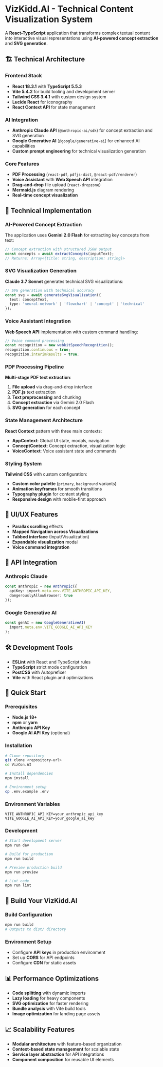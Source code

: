 # VizKidd.AI - Technical Content Visualization System

A **React-TypeScript** application that transforms complex textual content into interactive visual representations using **AI-powered concept extraction** and **SVG generation**.

## 🏗️ Technical Architecture

### **Frontend Stack**
- **React 18.3.1** with **TypeScript 5.5.3**
- **Vite 5.4.2** for build tooling and development server
- **Tailwind CSS 3.4.1** with custom design system
- **Lucide React** for iconography
- **React Context API** for state management

### **AI Integration**
- **Anthropic Claude API** (`@anthropic-ai/sdk`) for concept extraction and SVG generation
- **Google Generative AI** (`@google/generative-ai`) for enhanced AI capabilities
- **Custom prompt engineering** for technical visualization generation

### **Core Features**
- **PDF Processing** (`react-pdf`, `pdfjs-dist`, `@react-pdf/renderer`)
- **Voice Assistant** with **Web Speech API** integration
- **Drag-and-drop** file upload (`react-dropzone`)
- **Mermaid.js** diagram rendering
- **Real-time concept visualization**

## 🔧 Technical Implementation

### **AI-Powered Concept Extraction**
The application uses **Gemini 2.0 Flash** for extracting key concepts from text:

```typescript
// Concept extraction with structured JSON output
const concepts = await extractConcepts(inputText);
// Returns: Array<{title: string, description: string}>
```

### **SVG Visualization Generation**
**Claude 3.7 Sonnet** generates technical SVG visualizations:

```typescript
// SVG generation with technical accuracy
const svg = await generateSvgVisualization({
  text: conceptText,
  type: 'neural-network' | 'flowchart' | 'concept' | 'technical'
});
```

### **Voice Assistant Integration**
**Web Speech API** implementation with custom command handling:

```typescript
// Voice command processing
const recognition = new webkitSpeechRecognition();
recognition.continuous = true;
recognition.interimResults = true;
```

### **PDF Processing Pipeline**
**Multi-stage PDF text extraction**:

1. **File upload** via drag-and-drop interface
2. **PDF.js** text extraction
3. **Text preprocessing** and chunking
4. **Concept extraction** via Gemini 2.0 Flash
5. **SVG generation** for each concept

### **State Management Architecture**
**React Context** pattern with three main contexts:

- **AppContext**: Global UI state, modals, navigation
- **ConceptContext**: Concept extraction, visualization logic
- **VoiceContext**: Voice assistant state and commands

### **Styling System**
**Tailwind CSS** with custom configuration:

- **Custom color palette** (`primary`, `background` variants)
- **Animation keyframes** for smooth transitions
- **Typography plugin** for content styling
- **Responsive design** with mobile-first approach

## 🎨 UI/UX Features

- **Parallax scrolling** effects
- **Mapped Navigation across Visualizations**
- **Tabbed interface** (Input/Visualization)
- **Expandable visualization** modal
- **Voice command integration**


## 🔌 API Integration

### **Anthropic Claude**
```typescript
const anthropic = new Anthropic({
  apiKey: import.meta.env.VITE_ANTHROPIC_API_KEY,
  dangerouslyAllowBrowser: true
});
```

### **Google Generative AI**
```typescript
const genAI = new GoogleGenerativeAI(
  import.meta.env.VITE_GOOGLE_AI_API_KEY
);
```
## 🛠️ Development Tools

- **ESLint** with React and TypeScript rules
- **TypeScript** strict mode configuration
- **PostCSS** with Autoprefixer
- **Vite** with React plugin and optimizations


## 🚀 Quick Start

### **Prerequisites**
- **Node.js 18+**
- **npm** or **yarn**
- **Anthropic API Key**
- **Google AI API Key** (optional)

### **Installation**

```bash
# Clone repository
git clone <repository-url>
cd VizCon.AI

# Install dependencies
npm install

# Environment setup
cp .env.example .env
```

### **Environment Variables**
```env
VITE_ANTHROPIC_API_KEY=your_anthropic_api_key
VITE_GOOGLE_AI_API_KEY=your_google_ai_key
```

### **Development**
```bash
# Start development server
npm run dev

# Build for production
npm run build

# Preview production build
npm run preview

# Lint code
npm run lint
```

## 🚀 Build Your VizKidd.AI

### **Build Configuration**
```bash
npm run build
# Outputs to dist/ directory
```

### **Environment Setup**
- Configure **API keys** in production environment
- Set up **CORS** for API endpoints
- Configure **CDN** for static assets

## 📊 Performance Optimizations

- **Code splitting** with dynamic imports
- **Lazy loading** for heavy components
- **SVG optimization** for faster rendering
- **Bundle analysis** with Vite build tools
- **Image optimization** for landing page assets

## 📈 Scalability Features

- **Modular architecture** with feature-based organization
- **Context-based state management** for scalable state
- **Service layer abstraction** for API integrations
- **Component composition** for reusable UI elements
